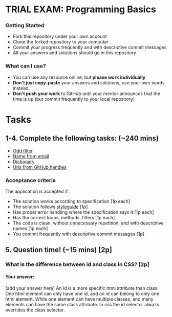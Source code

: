 # TRIAL EXAM: Programming Basics

### Getting Started
 - Fork this repository under your own account
 - Clone the forked repository to your computer
 - Commit your progress frequently and with descriptive commit messages
 - All your answers and solutions should go in this repository

### What can I use?
- You can use any resource online, but **please work individually**
- **Don't just copy-paste** your answers and solutions, use your own words instead.
- **Don't push your work** to GitHub until your mentor announces that the time is up (but commit frequently to your local repository)


# Tasks
## 1-4. Complete the following tasks: (~240 mins)

- [Odd filter](oddfilter/odd_filter.py)
- [Name from email](namefromemail/name_from_email.py)
- [Dictionary](dictionary/dictionary.py)
- [Urls from GitHub handles](urlsfromhandles/urls_from_handles.py)

### Acceptance criteria
The application is accepted if:
- The solution works according to specification [1p each]
- The solution follows [styleguide](https://google.github.io/styleguide/pyguide.html) [1p]
- Has proper error handling where the specification says it [1p each]
- Has the correct loops, methods, filters [1p each]
- The code is clean, without unnecessary repetition, and with descriptive names [1p each]
- You commit frequently with descriptive commit messages [1p]

## 5. Question time! (~15 mins) [2p]

###  What is the difference between id and class in CSS? [2p]
#### Your answer: 
[add your answer here]
An id is a more specific html attribute than class.
One html element can only have one id, and an id can belong to only one html element.
While one element can have multiple classes, and many elements can have the same class attribute.
In css the id selector alwazs overrides the class selector.